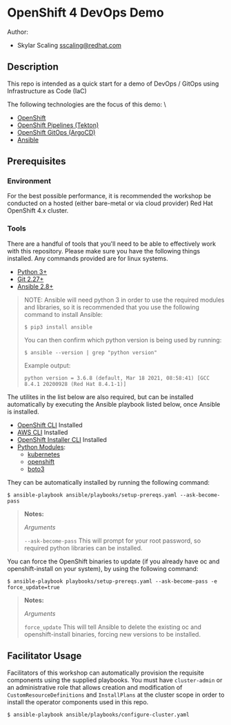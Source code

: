 # OpenShift 4 DevOps Demo

Author:
 - Skylar Scaling <sscaling@redhat.com>


## Description

This repo is intended as a quick start for a demo of DevOps / GitOps using Infrastructure as Code (IaC)

The following technologies are the focus of this demo: \
* [OpenShift](https://docs.openshift.com/container-platform/4.11/cicd/index.html)
* [OpenShift Pipelines (Tekton)](https://docs.openshift.com/container-platform/4.11/cicd/pipelines/understanding-openshift-pipelines.html#understanding-openshift-pipelines)
* [OpenShift GitOps (ArgoCD)](https://docs.openshift.com/container-platform/4.11/cicd/gitops/understanding-openshift-gitops.html#understanding-openshift-gitops)
* [Ansible](https://www.ansible.com/)

## Prerequisites
### Environment

For the best possible performance, it is recommended the workshop be conducted on a hosted (either bare-metal or via cloud provider)
Red Hat OpenShift 4.x cluster. 

### Tools

There are a handful of tools that you'll need to be able to effectively work with this repository. Please make sure you have the following things installed. 
Any commands provided are for linux systems.

- [Python 3+](https://www.python.org/downloads/)
- [Git 2.27+](https://git-scm.com/downloads)
- [Ansible 2.8+](https://docs.ansible.com/ansible/2.9/installation_guide/intro_installation.html)

> NOTE: Ansible will need python 3 in order to use the required modules and libraries, so it is recommended that you use 
> the following command to install Ansible: 
>
> ```
> $ pip3 install ansible
> ```
> You can then confirm which python version is being used by running:
> ```
> $ ansible --version | grep "python version"
> ```
> Example output:
> ```
> python version = 3.6.8 (default, Mar 18 2021, 08:58:41) [GCC 8.4.1 20200928 (Red Hat 8.4.1-1)]
> ```

The utilites in the list below are also required, but can be installed automatically by executing the Ansible playbook listed below, once Ansible is installed.

- [OpenShift CLI](https://docs.openshift.com/container-platform/4.7/cli_reference/openshift_cli/getting-started-cli.html) Installed
- [AWS CLI](https://docs.aws.amazon.com/cli/latest/userguide/install-cliv2.html) Installed
- [OpenShift Installer CLI](https://cloud.redhat.com/openshift/install/aws/installer-provisioned) Installed
- [Python Modules](https://docs.python.org/3/installing/index.html):
  - [kubernetes](https://pypi.org/project/kubernetes/)
  - [openshift](https://pypi.org/project/openshift/)
  - [boto3](https://pypi.org/project/boto3/)
  
They can be automatically installed by running the following command: 

```
$ ansible-playbook ansible/playbooks/setup-prereqs.yaml --ask-become-pass
```

> **Notes:**
>
> *Arguments*
>
> `--ask-become-pass` This will prompt for your root password, so required python libraries can be installed.

You can force the OpenShift binaries to update (if you already have oc and openshift-install on your system), by using the following command:
```
$ ansible-playbook playbooks/setup-prereqs.yaml --ask-become-pass -e force_update=true
```

> **Notes:**
>
> *Arguments*
>
> `force_update` This will tell Ansible to delete the existing oc and openshift-install binaries, forcing new versions to be installed.


## Facilitator Usage

Facilitators of this workshop can automatically provision the requisite components using the supplied playbooks. You
must have `cluster-admin` or an administrative role that allows creation and modification of `CustomResourceDefinitions`
and `InstallPlans` at the cluster scope in order to install the operator components used in this repo.

```
$ ansible-playbook ansible/playbooks/configure-cluster.yaml
```